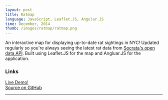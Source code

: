 ```yaml
---
layout: post
title: Ratmap
language: JavaScript, Leaflet.JS, Angular.JS
time: December, 2014
thumb: /images/ratmap/ratmap.png
---
```


An interactive map for displaying up-to-date rat sightings in NYC! Updated regularly so you're always seeing the latest rat data from <a href="https://nycopendata.socrata.com/Social-Services/Rat-Sightings/3q43-55fe">Socrata's open data API</a>. Built using Leaflet.JS for the map and Angluar.JS for the application.

<h3>Links</h3>
<a href="http://meredithmmyers.com/ratmap/#/" target="_blank">Live Demo!</a>
<br>
<a href="https://github.com/meredithmmyers/ratmap" target="_blank">Source on GitHub</a>

-----